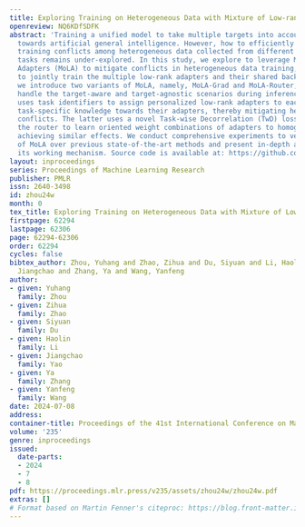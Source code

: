 ```yaml
---
title: Exploring Training on Heterogeneous Data with Mixture of Low-rank Adapters
openreview: NQ6KDfSDFK
abstract: 'Training a unified model to take multiple targets into account is a trend
  towards artificial general intelligence. However, how to efficiently mitigate the
  training conflicts among heterogeneous data collected from different domains or
  tasks remains under-explored. In this study, we explore to leverage Mixture of Low-rank
  Adapters (MoLA) to mitigate conflicts in heterogeneous data training, which requires
  to jointly train the multiple low-rank adapters and their shared backbone. Specifically,
  we introduce two variants of MoLA, namely, MoLA-Grad and MoLA-Router, to respectively
  handle the target-aware and target-agnostic scenarios during inference. The former
  uses task identifiers to assign personalized low-rank adapters to each task, disentangling
  task-specific knowledge towards their adapters, thereby mitigating heterogeneity
  conflicts. The latter uses a novel Task-wise Decorrelation (TwD) loss to intervene
  the router to learn oriented weight combinations of adapters to homogeneous tasks,
  achieving similar effects. We conduct comprehensive experiments to verify the superiority
  of MoLA over previous state-of-the-art methods and present in-depth analysis on
  its working mechanism. Source code is available at: https://github.com/MediaBrain-SJTU/MoLA'
layout: inproceedings
series: Proceedings of Machine Learning Research
publisher: PMLR
issn: 2640-3498
id: zhou24w
month: 0
tex_title: Exploring Training on Heterogeneous Data with Mixture of Low-rank Adapters
firstpage: 62294
lastpage: 62306
page: 62294-62306
order: 62294
cycles: false
bibtex_author: Zhou, Yuhang and Zhao, Zihua and Du, Siyuan and Li, Haolin and Yao,
  Jiangchao and Zhang, Ya and Wang, Yanfeng
author:
- given: Yuhang
  family: Zhou
- given: Zihua
  family: Zhao
- given: Siyuan
  family: Du
- given: Haolin
  family: Li
- given: Jiangchao
  family: Yao
- given: Ya
  family: Zhang
- given: Yanfeng
  family: Wang
date: 2024-07-08
address:
container-title: Proceedings of the 41st International Conference on Machine Learning
volume: '235'
genre: inproceedings
issued:
  date-parts:
  - 2024
  - 7
  - 8
pdf: https://proceedings.mlr.press/v235/assets/zhou24w/zhou24w.pdf
extras: []
# Format based on Martin Fenner's citeproc: https://blog.front-matter.io/posts/citeproc-yaml-for-bibliographies/
---
```

